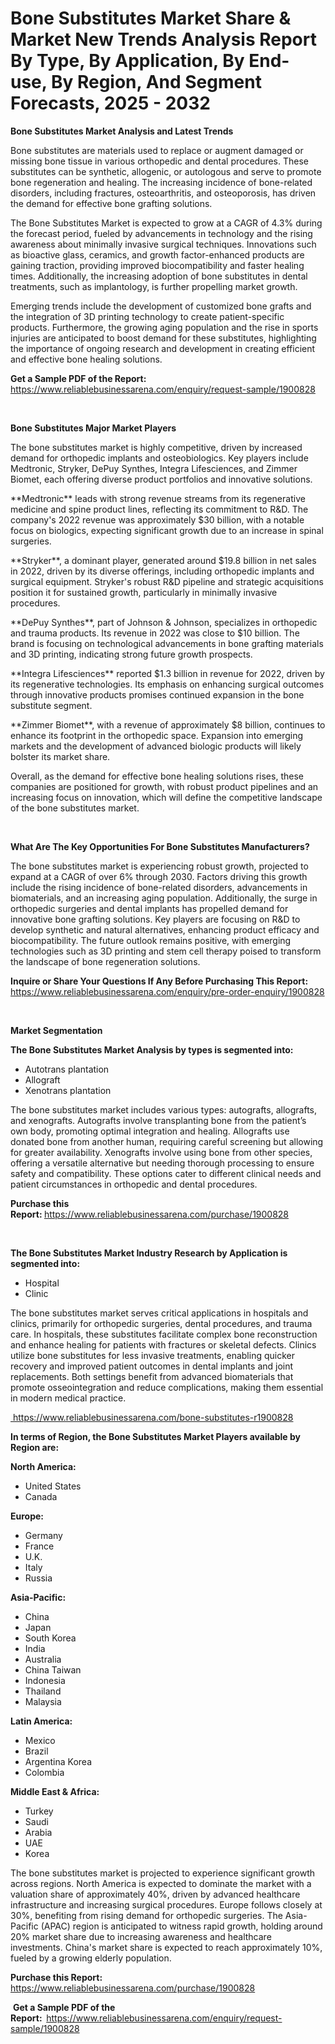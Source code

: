 <p><h1>Bone Substitutes Market Share & Market New Trends Analysis Report By Type, By Application, By End-use, By Region, And Segment Forecasts, 2025 - 2032</h1></p><p><strong>Bone Substitutes Market Analysis and Latest Trends</strong></p>
<p><p>Bone substitutes are materials used to replace or augment damaged or missing bone tissue in various orthopedic and dental procedures. These substitutes can be synthetic, allogenic, or autologous and serve to promote bone regeneration and healing. The increasing incidence of bone-related disorders, including fractures, osteoarthritis, and osteoporosis, has driven the demand for effective bone grafting solutions.</p><p>The Bone Substitutes Market is expected to grow at a CAGR of 4.3% during the forecast period, fueled by advancements in technology and the rising awareness about minimally invasive surgical techniques. Innovations such as bioactive glass, ceramics, and growth factor-enhanced products are gaining traction, providing improved biocompatibility and faster healing times. Additionally, the increasing adoption of bone substitutes in dental treatments, such as implantology, is further propelling market growth.</p><p>Emerging trends include the development of customized bone grafts and the integration of 3D printing technology to create patient-specific products. Furthermore, the growing aging population and the rise in sports injuries are anticipated to boost demand for these substitutes, highlighting the importance of ongoing research and development in creating efficient and effective bone healing solutions.</p></p>
<p><strong>Get a Sample PDF of the Report:&nbsp;</strong> <a href="https://www.reliablebusinessarena.com/enquiry/request-sample/1900828?utm_campaign=2943&utm_medium=2&utm_source=Github&utm_content=ia&utm_term=13042025&utm_id=bone-substitutes">https://www.reliablebusinessarena.com/enquiry/request-sample/1900828</a></p>
<p>&nbsp;</p>
<p><strong>Bone Substitutes Major Market Players</strong></p>
<p><p>The bone substitutes market is highly competitive, driven by increased demand for orthopedic implants and osteobiologics. Key players include Medtronic, Stryker, DePuy Synthes, Integra Lifesciences, and Zimmer Biomet, each offering diverse product portfolios and innovative solutions.</p><p>**Medtronic** leads with strong revenue streams from its regenerative medicine and spine product lines, reflecting its commitment to R&D. The company's 2022 revenue was approximately $30 billion, with a notable focus on biologics, expecting significant growth due to an increase in spinal surgeries.</p><p>**Stryker**, a dominant player, generated around $19.8 billion in net sales in 2022, driven by its diverse offerings, including orthopedic implants and surgical equipment. Stryker's robust R&D pipeline and strategic acquisitions position it for sustained growth, particularly in minimally invasive procedures.</p><p>**DePuy Synthes**, part of Johnson & Johnson, specializes in orthopedic and trauma products. Its revenue in 2022 was close to $10 billion. The brand is focusing on technological advancements in bone grafting materials and 3D printing, indicating strong future growth prospects.</p><p>**Integra Lifesciences** reported $1.3 billion in revenue for 2022, driven by its regenerative technologies. Its emphasis on enhancing surgical outcomes through innovative products promises continued expansion in the bone substitute segment.</p><p>**Zimmer Biomet**, with a revenue of approximately $8 billion, continues to enhance its footprint in the orthopedic space. Expansion into emerging markets and the development of advanced biologic products will likely bolster its market share.</p><p>Overall, as the demand for effective bone healing solutions rises, these companies are positioned for growth, with robust product pipelines and an increasing focus on innovation, which will define the competitive landscape of the bone substitutes market.</p></p>
<p>&nbsp;</p>
<p><strong>What Are The Key Opportunities For Bone Substitutes Manufacturers?</strong></p>
<p><p>The bone substitutes market is experiencing robust growth, projected to expand at a CAGR of over 6% through 2030. Factors driving this growth include the rising incidence of bone-related disorders, advancements in biomaterials, and an increasing aging population. Additionally, the surge in orthopedic surgeries and dental implants has propelled demand for innovative bone grafting solutions. Key players are focusing on R&D to develop synthetic and natural alternatives, enhancing product efficacy and biocompatibility. The future outlook remains positive, with emerging technologies such as 3D printing and stem cell therapy poised to transform the landscape of bone regeneration solutions.</p></p>
<p><strong>Inquire or Share Your Questions If Any Before Purchasing This Report:</strong> <a href="https://www.reliablebusinessarena.com/enquiry/pre-order-enquiry/1900828?utm_campaign=2943&utm_medium=2&utm_source=Github&utm_content=ia&utm_term=13042025&utm_id=bone-substitutes">https://www.reliablebusinessarena.com/enquiry/pre-order-enquiry/1900828</a></p>
<p>&nbsp;</p>
<p><strong>Market Segmentation</strong></p>
<p><strong>The Bone Substitutes Market Analysis by types is segmented into:</strong></p>
<p><ul><li>Autotrans plantation</li><li>Allograft</li><li>Xenotrans plantation</li></ul></p>
<p><p>The bone substitutes market includes various types: autografts, allografts, and xenografts. Autografts involve transplanting bone from the patient’s own body, promoting optimal integration and healing. Allografts use donated bone from another human, requiring careful screening but allowing for greater availability. Xenografts involve using bone from other species, offering a versatile alternative but needing thorough processing to ensure safety and compatibility. These options cater to different clinical needs and patient circumstances in orthopedic and dental procedures.</p></p>
<p><strong>Purchase this Report:&nbsp;</strong><a href="https://www.reliablebusinessarena.com/purchase/1900828?utm_campaign=2943&utm_medium=2&utm_source=Github&utm_content=ia&utm_term=13042025&utm_id=bone-substitutes">https://www.reliablebusinessarena.com/purchase/1900828</a></p>
<p>&nbsp;</p>
<p><strong>The Bone Substitutes Market Industry Research by Application is segmented into:</strong></p>
<p><ul><li>Hospital</li><li>Clinic</li></ul></p>
<p><p>The bone substitutes market serves critical applications in hospitals and clinics, primarily for orthopedic surgeries, dental procedures, and trauma care. In hospitals, these substitutes facilitate complex bone reconstruction and enhance healing for patients with fractures or skeletal defects. Clinics utilize bone substitutes for less invasive treatments, enabling quicker recovery and improved patient outcomes in dental implants and joint replacements. Both settings benefit from advanced biomaterials that promote osseointegration and reduce complications, making them essential in modern medical practice.</p></p>
<p><a href="https://www.reliablebusinessarena.com/bone-substitutes-r1900828?utm_campaign=2943&utm_medium=2&utm_source=Github&utm_content=ia&utm_term=13042025&utm_id=bone-substitutes">&nbsp;https://www.reliablebusinessarena.com/bone-substitutes-r1900828</a></p>
<p><strong>In terms of Region, the Bone Substitutes Market Players available by Region are:</strong></p>
<p>
    <p> <strong> North America: </strong>
        <ul>
            <li>United States</li>
            <li>Canada</li>
        </ul>
        </p> 
    <p> <strong> Europe: </strong>
        <ul>
            <li>Germany</li>
            <li>France</li>
            <li>U.K.</li>
            <li>Italy</li>
            <li>Russia</li>
        </ul>
        </p> 
    <p> <strong> Asia-Pacific: </strong>
        <ul>
            <li>China</li>
            <li>Japan</li>
            <li>South Korea</li>
            <li>India</li>
            <li>Australia</li>
            <li>China Taiwan</li>
            <li>Indonesia</li>
            <li>Thailand</li>
            <li>Malaysia</li>
        </ul>
        </p> 
    <p> <strong> Latin America: </strong>
        <ul>
            <li>Mexico</li>
            <li>Brazil</li>
            <li>Argentina Korea</li>
            <li>Colombia</li>
        </ul>
        </p> 
    <p> <strong> Middle East & Africa: </strong>
        <ul>
            <li>Turkey</li>
            <li>Saudi</li>
            <li>Arabia</li>
            <li>UAE</li>
            <li>Korea</li>
        </ul>
    </p>
    </p>
<p><p>The bone substitutes market is projected to experience significant growth across regions. North America is expected to dominate the market with a valuation share of approximately 40%, driven by advanced healthcare infrastructure and increasing surgical procedures. Europe follows closely at 30%, benefiting from rising demand for orthopedic surgeries. The Asia-Pacific (APAC) region is anticipated to witness rapid growth, holding around 20% market share due to increasing awareness and healthcare investments. China's market share is expected to reach approximately 10%, fueled by a growing elderly population.</p></p>
<p><strong>Purchase this Report: </strong><a href="https://www.reliablebusinessarena.com/purchase/1900828?utm_campaign=2943&utm_medium=2&utm_source=Github&utm_content=ia&utm_term=13042025&utm_id=bone-substitutes">https://www.reliablebusinessarena.com/purchase/1900828</a></p>
<p>&nbsp;<strong>Get a Sample PDF of the Report:&nbsp;&nbsp;</strong><a href="https://www.reliablebusinessarena.com/enquiry/request-sample/1900828?utm_campaign=2943&utm_medium=2&utm_source=Github&utm_content=ia&utm_term=13042025&utm_id=bone-substitutes">https://www.reliablebusinessarena.com/enquiry/request-sample/1900828</a></p>
<p><strong></strong></p>
<p><p></p><p></p><p></p></p>